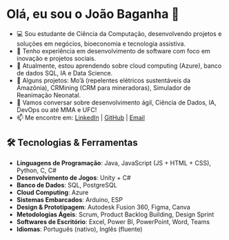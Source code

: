 # Olá, eu sou o João Baganha 👋

- 💻 Sou estudante de Ciência da Computação, desenvolvendo projetos e soluções em negócios, bioeconomia e tecnologia assistiva.
- 🚀 Tenho experiência em desenvolvimento de software com foco em inovação e projetos sociais.
- 🌱 Atualmente, estou aprendendo sobre cloud computing (Azure), banco de dados SQL, IA e Data Science.
- 🎯 Alguns projetos: Mo’ã (repelentes elétricos sustentáveis da Amazônia), CRMining (CRM para mineradoras), Simulador de Reanimação Neonatal.
- 💬 Vamos conversar sobre desenvolvimento ágil, Ciência de Dados, IA, DevOps ou até MMA e UFC!
- 📫 Me encontre em: [LinkedIn](https://linkedin.com/in/joaopedrobaganha) | [GitHub](https://github.com/JoaoBaganha) | [Email](mailto:baganhajoap@gmail.com)

## 🛠 Tecnologias & Ferramentas

- **Linguagens de Programação**: Java, JavaScript (JS + HTML + CSS), Python, C, C#
- **Desenvolvimento de Jogos**: Unity + C#
- **Banco de Dados**: SQL, PostgreSQL
- **Cloud Computing**: Azure
- **Sistemas Embarcados**: Arduino, ESP
- **Design & Prototipagem**: Autodesk Fusion 360, Figma, Canva
- **Metodologias Ágeis**: Scrum, Product Backlog Building, Design Sprint
- **Softwares de Escritório**: Excel, Power BI, PowerPoint, Word, Teams
- **Idiomas**: Português (nativo), Inglês (fluente)

